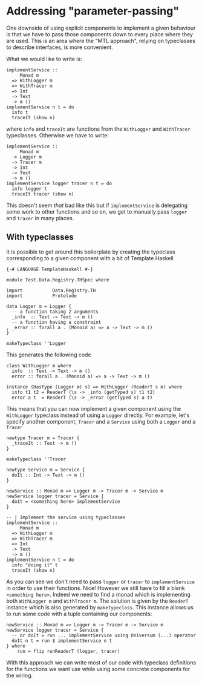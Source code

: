 # Addressing "parameter-passing"

One downside of using explicit components to implement a given behaviour is that we have to pass those components down to every place where they are used.
This is an area where the "MTL approach", relying on typeclasses to describe interfaces, is more convenient.

What we would like to write is:

```
implementService ::
     Monad m
  => WithLogger m
  => WithTracer m
  => Int
  -> Text
  -> m ()
implementService n t = do
  info t
  traceIt (show n)
```

where `info` and `traceIt` are functions from the `WithLogger` and `WithTracer` typeclasses. Otherwise we have to write:
```
implementService ::
     Monad m
  -> Logger m
  -> Tracer m
  -> Int
  -> Text
  -> m ()
implementService logger tracer n t = do
  info logger t
  traceIt tracer (show n)
```

This doesn't seem *that* bad like this but if `implementService` is delegating some work to other functions and so on, we get to manually pass `logger` and `tracer` in many places.

## With typeclasses

It is possible to get around this boilerplate by creating the typeclass corresponding to a given component with a bit of Template Haskell

```
{-# LANGUAGE TemplateHaskell #-}

module Test.Data.Registry.THSpec where

import           Data.Registry.TH
import           Protolude

data Logger m = Logger {
  -- a function taking 2 arguments
  _info  :: Text -> Text -> m ()
  -- a function having a constraint
, _error :: forall a . (Monoid a) => a -> Text -> m ()
}

makeTypeclass ''Logger
```
This generates the following code
```
class WithLogger m where
  info  :: Text -> Text -> m ()
  error :: forall a . (Monoid a) => a -> Text -> m ()

instance (HasType (Logger m) s) => WithLogger (ReaderT s m) where
  info t1 t2 = ReaderT (\s -> _info (getTyped s) t1 t2)
  error a t  = ReaderT (\s -> _error (getTyped s) a t)
```

This means that you can now implement a given component using the `WithLogger` typeclass instead of using a `Logger` directly. For example, let's specify another component, `Tracer` and a `Service` using both a `Logger` and a `Tracer`
```
newtype Tracer m = Tracer {
  _traceIt :: Text -> m ()
}

makeTypeclass ''Tracer

newtype Service m = Service {
  doIt :: Int -> Text -> m ()
}

newService :: Monad m => Logger m -> Tracer m -> Service m
newService logger tracer = Service {
  doIt = <something here> implementService
}

-- | Implement the service using typeclasses
implementService ::
     Monad m
  => WithLogger m
  => WithTracer m
  => Int
  -> Text
  -> m ()
implementService n t = do
  info "doing it" t
  traceIt (show n)
```

As you can see we don't need to pass `logger` or `tracer` to `implementService` in order to use their functions. Nice!
However we still have to fill a blank `<something here>`. Indeed we need to find a monad which is implementing both `WithLogger m` and `WithTracer m`. The solution is given by the `ReaderT` instance which is also generated by `makeTypeclass`. This instance allows us to run some code with a tuple containing our components:
```
newService :: Monad m => Logger m -> Tracer m -> Service m
newService logger tracer = Service {
  -- or doIt = run ... implementService using Universum (...) operator
  doIt n t = run $ implementService n t
} where
    run = flip runReaderT (logger, tracer)
```

With this approach we can write most of our code with typeclass definitions for the functions we want use while using some concrete components for the wiring.

